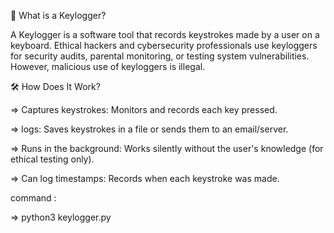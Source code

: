 📌 What is a Keylogger?

A Keylogger is a software tool that records keystrokes made by a user on a keyboard. Ethical hackers and cybersecurity professionals use keyloggers for security audits, parental monitoring, or testing system vulnerabilities. However, malicious use of keyloggers is illegal.




🛠 How Does It Work?

=> Captures keystrokes: Monitors and records each key pressed.

=> logs: Saves keystrokes in a file or sends them to an email/server.

=> Runs in the background: Works silently without the user's knowledge (for ethical testing only).

=> Can log timestamps: Records when each keystroke was made.



command :

=> python3 keylogger.py

